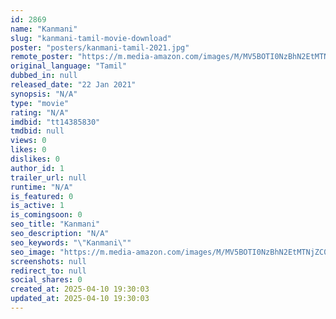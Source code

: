 ```yaml
---
id: 2869
name: "Kanmani"
slug: "kanmani-tamil-movie-download"
poster: "posters/kanmani-tamil-2021.jpg"
remote_poster: "https://m.media-amazon.com/images/M/MV5BOTI0NzBhN2EtMTNjZC00NmE3LWEwOGQtOWMwMzhmMjY3ZjJmXkEyXkFqcGdeQXVyMTMwOTYyMjQz._V1_SX300.jpg"
original_language: "Tamil"
dubbed_in: null
released_date: "22 Jan 2021"
synopsis: "N/A"
type: "movie"
rating: "N/A"
imdbid: "tt14385830"
tmdbid: null
views: 0
likes: 0
dislikes: 0
author_id: 1
trailer_url: null
runtime: "N/A"
is_featured: 0
is_active: 1
is_comingsoon: 0
seo_title: "Kanmani"
seo_description: "N/A"
seo_keywords: "\"Kanmani\""
seo_image: "https://m.media-amazon.com/images/M/MV5BOTI0NzBhN2EtMTNjZC00NmE3LWEwOGQtOWMwMzhmMjY3ZjJmXkEyXkFqcGdeQXVyMTMwOTYyMjQz._V1_SX300.jpg"
screenshots: null
redirect_to: null
social_shares: 0
created_at: 2025-04-10 19:30:03
updated_at: 2025-04-10 19:30:03
---
```


